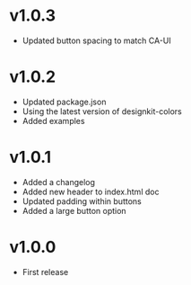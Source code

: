 # v1.0.3

* Updated button spacing to match CA-UI

# v1.0.2

* Updated package.json
* Using the latest version of designkit-colors
* Added examples

# v1.0.1

* Added a changelog
* Added new header to index.html doc
* Updated padding within buttons
* Added a large button option

# v1.0.0

* First release
